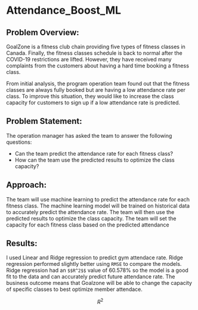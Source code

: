 # Attendance_Boost_ML
 
## Problem Overview:

GoalZone is a fitness club chain providing five types of fitness classes in Canada. Finally, the fitness classes schedule is back to normal after the COVID-19 restrictions are lifted. However, they have received many complaints from the customers about having a hard time booking a fitness class.

From initial analysis, the program operation team found out that the fitness classes are always fully booked but are having a low attendance rate per class. To improve this situation, they would like to increase the class capacity for customers to sign up if a low attendance rate is predicted.

## Problem Statement:

The operation manager has asked the team to answer the following questions: 
- Can the team predict the attendance rate for each fitness class? 
- How can the team use the predicted results to optimize the class capacity?

## Approach: 
The team will use machine learning to predict the attendance rate for each fitness class. 
The machine learning model will be trained on historical data to accurately predict the attendance rate. 
The team will then use the predicted results to optimize the class capacity. The team will set the capacity for each fitness class based on the predicted attendance

## Results:

I used Linear and Ridge regression to predict gym attendace rate. 
Ridge regression performed slightly better using `RMSE` to compare the models.
Ridge regression had an `$$R^2$$` value of 60.578% so the model is a good fit to the data and can accurately predict future attendance rate.
The business outcome means that Goalzone will be able to change the capacity of specific classes to best optimize member attendace. 

$$R^2$$
